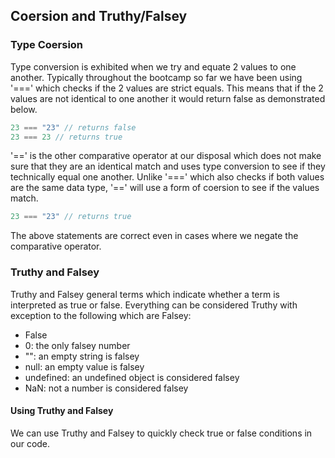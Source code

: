 ## Coersion and Truthy/Falsey
### Type Coersion

Type conversion is exhibited when we try and equate 2 values to one another. Typically throughout the bootcamp so far we have been using '===' which checks if the 2 values are strict equals. This means that if the 2 values are not identical to one another it would return false as demonstrated below.
```javascript
23 === "23" // returns false
23 === 23 // returns true
```
'==' is the other comparative operator at our disposal which does not make sure that they are an identical match and uses type conversion to see if they technically equal one another. Unlike '===' which also checks if both values are the same data type, '==' will use a form of coersion to see if the values match.
```javascript
23 === "23" // returns true
```
The above statements are correct even in cases where we negate the comparative operator.

### Truthy and Falsey
Truthy and Falsey general terms which indicate whether a term is interpreted as true or false. Everything can be considered Truthy with exception to the following which are Falsey:
* False
* 0: the only falsey number
* "": an empty string is falsey
* null: an empty value is falsey
* undefined: an undefined object is considered falsey
* NaN: not a number is considered falsey

#### Using Truthy and Falsey
We can use Truthy and Falsey to quickly check true or false conditions in our code.
